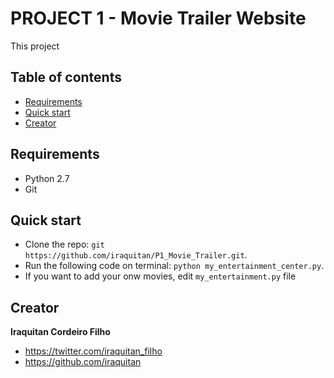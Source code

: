 # PROJECT 1 - Movie Trailer Website
This project 

## Table of contents
* [Requirements](#requirements)
* [Quick start](#quick-start)
* [Creator](#creator)

## Requirements
* Python 2.7
* Git

## Quick start 
* Clone the repo: `git https://github.com/iraquitan/P1_Movie_Trailer.git`.
* Run the following code on terminal: `python my_entertainment_center.py`.
* If you want to add your onw movies, edit `my_entertainment.py` file

## Creator
**Iraquitan Cordeiro Filho**

* <https://twitter.com/iraquitan_filho>
* <https://github.com/iraquitan>
